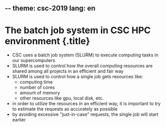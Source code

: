--
theme: csc-2019
lang: en
--

# The batch job system in CSC HPC environment {.title}

- CSC uses a batch job system (SLURM) to execute computing tasks in our supercomputers
- SLURM is used to control how the overall computing resources are shared among all projects in an efficient and fair way
- SLURM is used to control how a single job gets resources like:
    - computing time
    - number of cores
    - amount of memory
    - other resources like gpu, local disk, etc.
- in order to utilize the resources in an efficient way, it is important to try to estimate the requests as accurately as possible
- by avoiding excessive "just-in-case" requests, the single job will start earlier


